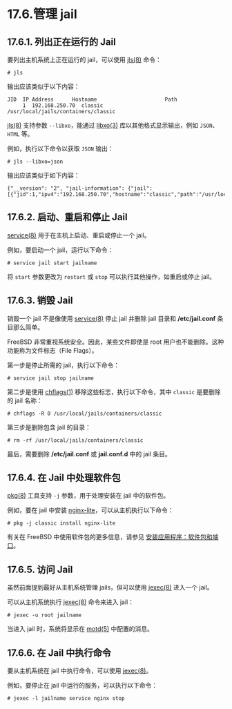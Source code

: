 # 17.6.管理 jail

## 17.6.1. 列出正在运行的 Jail

要列出主机系统上正在运行的 jail，可以使用 [jls(8)](https://man.freebsd.org/cgi/man.cgi?query=jls&sektion=8&format=html) 命令：

```
# jls
```

输出应该类似于以下内容：

```
JID  IP Address      Hostname                      Path
     1  192.168.250.70  classic                       /usr/local/jails/containers/classic
```

[jls(8)](https://man.freebsd.org/cgi/man.cgi?query=jls&sektion=8&format=html) 支持参数 `--libxo`，能通过 [libxo(3)](https://man.freebsd.org/cgi/man.cgi?query=libxo&sektion=3&format=html) 库以其他格式显示输出，例如 `JSON`、`HTML` 等。

例如，执行以下命令以获取 `JSON` 输出：

```
# jls --libxo=json
```

输出应该类似于如下内容：

```
{"__version": "2", "jail-information": {"jail": [{"jid":1,"ipv4":"192.168.250.70","hostname":"classic","path":"/usr/local/jails/containers/classic"}]}}
```

## 17.6.2. 启动、重启和停止 Jail

[service(8)](https://man.freebsd.org/cgi/man.cgi?query=service&sektion=8&format=html) 用于在主机上启动、重启或停止一个 jail。

例如，要启动一个 jail，运行以下命令：

```
# service jail start jailname
```

将 `start` 参数更改为 `restart` 或 `stop` 可以执行其他操作，如重启或停止 jail。

## 17.6.3. 销毁 Jail

销毁一个 jail 不是像使用 [service(8)](https://man.freebsd.org/cgi/man.cgi?query=service&sektion=8&format=html) 停止 jail 并删除 jail 目录和 **/etc/jail.conf** 条目那么简单。

FreeBSD 非常重视系统安全。因此，某些文件即使是 root 用户也不能删除。这种功能称为文件标志（File Flags）。

第一步是停止所需的 jail，执行以下命令：

```
# service jail stop jailname
```

第二步是使用 [chflags(1)](https://man.freebsd.org/cgi/man.cgi?query=chflags&sektion=1&format=html) 移除这些标志，执行以下命令，其中 `classic` 是要删除的 jail 名称：

```
# chflags -R 0 /usr/local/jails/containers/classic
```

第三步是删除包含 jail 的目录：

```
# rm -rf /usr/local/jails/containers/classic
```

最后，需要删除 **/etc/jail.conf** 或 **jail.conf.d** 中的 jail 条目。

## 17.6.4. 在 Jail 中处理软件包

[pkg(8)](https://man.freebsd.org/cgi/man.cgi?query=pkg&sektion=8&format=html) 工具支持 `-j` 参数，用于处理安装在 jail 中的软件包。

例如，要在 jail 中安装 [nginx-lite](https://cgit.freebsd.org/ports/tree/nginx-lite/)，可以从主机执行以下命令：

```
# pkg -j classic install nginx-lite
```

有关在 FreeBSD 中使用软件包的更多信息，请参见 [安装应用程序：软件包和端口](https://docs.freebsd.org/en/books/handbook/ports/#ports)。

## 17.6.5. 访问 Jail

虽然前面提到最好从主机系统管理 jails，但可以使用 [jexec(8)](https://man.freebsd.org/cgi/man.cgi?query=jexec&sektion=8&format=html) 进入一个 jail。

可以从主机系统执行 [jexec(8)](https://man.freebsd.org/cgi/man.cgi?query=jexec&sektion=8&format=html) 命令来进入 jail：

```
# jexec -u root jailname
```

当进入 jail 时，系统将显示在 [motd(5)](https://man.freebsd.org/cgi/man.cgi?query=motd&sektion=5&format=html) 中配置的消息。

## 17.6.6. 在 Jail 中执行命令

要从主机系统在 jail 中执行命令，可以使用 [jexec(8)](https://man.freebsd.org/cgi/man.cgi?query=jexec&sektion=8&format=html)。

例如，要停止在 jail 中运行的服务，可以执行以下命令：

```
# jexec -l jailname service nginx stop
```
